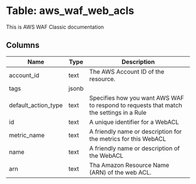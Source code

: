 
# Table: aws_waf_web_acls
This is AWS WAF Classic documentation
## Columns
| Name        | Type           | Description  |
| ------------- | ------------- | -----  |
|account_id|text|The AWS Account ID of the resource.|
|tags|jsonb||
|default_action_type|text|Specifies how you want AWS WAF to respond to requests that match the settings in a Rule|
|id|text|A unique identifier for a WebACL|
|metric_name|text|A friendly name or description for the metrics for this WebACL|
|name|text|A friendly name or description of the WebACL|
|arn|text|Tha Amazon Resource Name (ARN) of the web ACL.|
